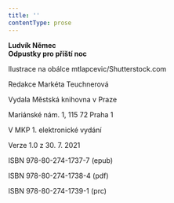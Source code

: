 ```yaml
---
title: ''
contentType: prose
---
```


<section>

**Ludvík Němec  
Odpustky pro příští noc**

</section>

<section>

Ilustrace na obálce mtlapcevic/Shutterstock.com

Redakce Markéta Teuchnerová

</section>

<section>

Vydala Městská knihovna v Praze

Mariánské nám. 1, 115 72 Praha 1

</section>

<section>

V MKP 1. elektronické vydání

Verze 1.0 z 30. 7. 2021

</section>

<section>

ISBN 978-80-274-1737-7 (epub)

ISBN 978-80-274-1738-4 (pdf)

ISBN 978-80-274-1739-1 (prc)

</section>
